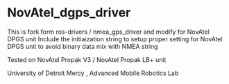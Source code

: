 NovAtel_dgps_driver
===================
This is fork form  ros-drivers / nmea_gps_driver and modify for NovAtel DPGS unit
Include the initiaization string to setup proper setting for NovAtel DPGS unit to avoid binary data mix with NMEA string

Tested on NovAtel Propak V3 / NovAtel Propak LB+ unit

University of Detroit Mercy , Advanced Mobile Robotics Lab
